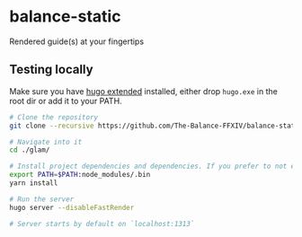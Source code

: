 # balance-static
Rendered guide(s) at your fingertips

## Testing locally

Make sure you have [hugo extended](https://gohugo.io/getting-started/installing/) installed, either drop `hugo.exe` in the root dir or add it to your PATH.

```sh
# Clone the repository
git clone --recursive https://github.com/The-Balance-FFXIV/balance-static.git

# Navigate into it
cd ./glam/

# Install project dependencies and dependencies. If you prefer to not edit PATH, you can install globally.
export PATH=$PATH:node_modules/.bin
yarn install

# Run the server
hugo server --disableFastRender

# Server starts by default on `localhost:1313`
```
